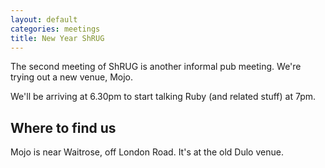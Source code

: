 ```yaml
---
layout: default
categories: meetings
title: New Year ShRUG
---
```


The second meeting of ShRUG is another informal pub meeting. We're trying out a new venue, Mojo.

We'll be arriving at 6.30pm to start talking Ruby (and related stuff) at 7pm.

## Where to find us

Mojo is near Waitrose, off London Road. It's at the old Dulo venue.

